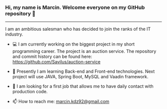 ### Hi, my name is Marcin. Welcome everyone on my GitHub repository 👋
***
I am an ambitious salesman who has decided to join the ranks of
the IT industry. 

- :computer: I am currently working on the biggest project in my short programming career. The project is an auction service. The repository and commit history can be found here: https://github.com/Savilus/auction-service

- :school: Presently I am learning Back-end and Front-end technologies. Next project will use JAVA, Spring Boot, MySQL and Vaadin framework. 

- :mag_right: I am looking for a first job that allows me to have
daily contact with production code.

- 📫 How to reach me: marcin.kdz92@gmail.com

